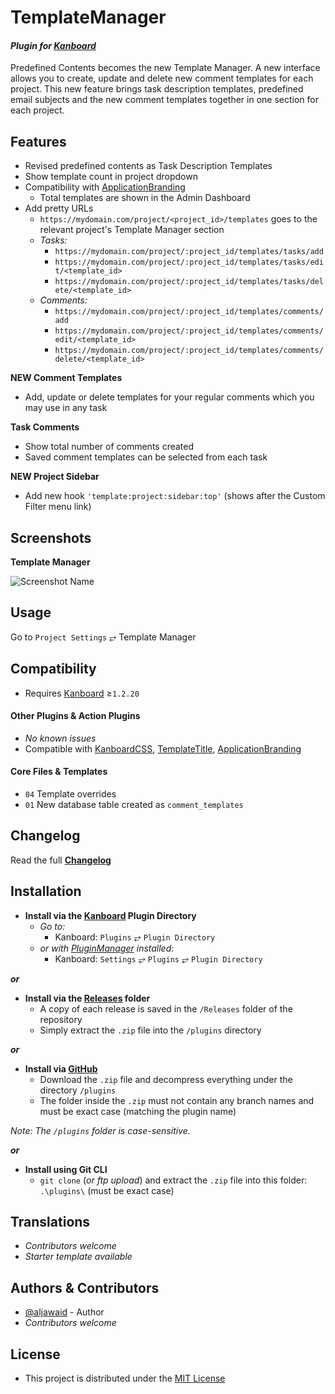 # TemplateManager

#### _Plugin for [Kanboard](https://github.com/fguillot/kanboard "Kanboard - Kanban Project Management Software")_

Predefined Contents becomes the new Template Manager. A new interface allows you to create, update and delete new comment templates for each project. This new feature brings task description templates, predefined email subjects and the new comment templates together in one section for each project.


Features
-------------

- Revised predefined contents as Task Description Templates
- Show template count in project dropdown
- Compatibility with [ApplicationBranding](https://github.com/aljawaid/ApplicationBranding)
  - Total templates are shown in the Admin Dashboard
- Add pretty URLs
  - `https://mydomain.com/project/<project_id>/templates` goes to the relevant project's Template Manager section
  - _Tasks:_
    - `https://mydomain.com/project/:project_id/templates/tasks/add`
    - `https://mydomain.com/project/:project_id/templates/tasks/edit/<template_id>`
    - `https://mydomain.com/project/:project_id/templates/tasks/delete/<template_id>`
  - _Comments:_
    - `https://mydomain.com/project/:project_id/templates/comments/add`
    - `https://mydomain.com/project/:project_id/templates/comments/edit/<template_id>`
    - `https://mydomain.com/project/:project_id/templates/comments/delete/<template_id>`

**NEW Comment Templates**
- Add, update or delete templates for your regular comments which you may use in any task

**Task Comments**
- Show total number of comments created
- Saved comment templates can be selected from each task

**NEW Project Sidebar**
- Add new hook `'template:project:sidebar:top'` (shows after the Custom Filter menu link)


Screenshots
----------

**Template Manager**  

![Screenshot Name](../master/Screenshots/screenshot-name.png "Read Screenshot Name")


Usage
-------------

Go to `Project Settings` &#10562; Template Manager


Compatibility
-------------

- Requires [Kanboard](https://github.com/fguillot/kanboard "Kanboard - Kanban Project Management Software") ≥`1.2.20`

#### Other Plugins & Action Plugins
- _No known issues_
- Compatible with [KanboardCSS](https://github.com/aljawaid/KanboardCSS), [TemplateTitle](https://github.com/creecros/TemplateTitle), [ApplicationBranding](https://github.com/aljawaid/ApplicationBranding)
#### Core Files & Templates
- `04` Template overrides
- `01` New database table created as `comment_templates`


Changelog
---------

Read the full [**Changelog**](../master/changelog.md "See changes")
 

Installation
------------

- **Install via the [Kanboard](https://github.com/fguillot/kanboard "Kanboard - Kanban Project Management Software") Plugin Directory**
  - _Go to:_
    - Kanboard: `Plugins` &#10562; `Plugin Directory`
  - _or with [PluginManager](https://github.com/aljawaid/PluginManager) installed:_
    - Kanboard: `Settings` &#10562; `Plugins` &#10562; `Plugin Directory`

**_or_**

- **Install via the [Releases](../master/Releases/ "A copy of each release is saved in the folder") folder**
  - A copy of each release is saved in the `/Releases` folder of the repository
  - Simply extract the `.zip` file into the `/plugins` directory

**_or_**

- **Install via [GitHub](https://github.com/aljawaid "Find the correct plugin from the list of repositories")**
  - Download the `.zip` file and decompress everything under the directory `/plugins`
  - The folder inside the `.zip` must not contain any branch names and must be exact case (matching the plugin name)

_Note: The `/plugins` folder is case-sensitive._

**_or_**

- **Install using Git CLI**
  - `git clone` (_or ftp upload_) and extract the `.zip` file into this folder: `.\plugins\` (must be exact case)


Translations
------------

- _Contributors welcome_
- _Starter template available_

Authors & Contributors
----------------------

- [@aljawaid](https://github.com/aljawaid) - Author
- _Contributors welcome_


License
-------
- This project is distributed under the [MIT License](../master/LICENSE "Read The MIT license")
